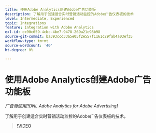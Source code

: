 ```yaml
---
title: 使用Adobe Analytics创建Adobe广告功能板
description: 了解用于创建适合实时营销活动监控的Adobe广告仪表板的技术
level: Intermediate, Experienced
topic: Integrations
feature: Integration with Adobe Analytics
exl-id: ec90c659-4cbc-4be7-9478-269a21c98b98
source-git-commit: ba393ccd33a5e05f2e557f1161c29fab4a03ef35
workflow-type: tm+mt
source-wordcount: '40'
ht-degree: 0%

---
```


# 使用Adobe Analytics创建Adobe广告功能板

*广告商使用[!DNL Adobe Analytics for Adobe Advertising]*

了解用于创建适合实时营销活动监控的Adobe广告仪表板的技术。

>[!VIDEO](https://video.tv.adobe.com/v/33922)
